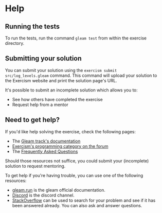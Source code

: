 # Help

## Running the tests

To run the tests, run the command `gleam test` from within the exercise directory.

## Submitting your solution

You can submit your solution using the `exercism submit src/log_levels.gleam` command.
This command will upload your solution to the Exercism website and print the solution page's URL.

It's possible to submit an incomplete solution which allows you to:

- See how others have completed the exercise
- Request help from a mentor

## Need to get help?

If you'd like help solving the exercise, check the following pages:

- The [Gleam track's documentation](https://exercism.org/docs/tracks/gleam)
- [Exercism's programming category on the forum](https://forum.exercism.org/c/programming/5)
- The [Frequently Asked Questions](https://exercism.org/docs/using/faqs)

Should those resources not suffice, you could submit your (incomplete) solution to request mentoring.

To get help if you're having trouble, you can use one of the following resources:

- [gleam.run](https://gleam.run/documentation/) is the gleam official documentation.
- [Discord](https://discord.gg/Fm8Pwmy) is the discord channel.
- [StackOverflow](https://stackoverflow.com/questions/tagged/gleam) can be used to search for your problem and see if it has been answered already. You can also ask and answer questions.